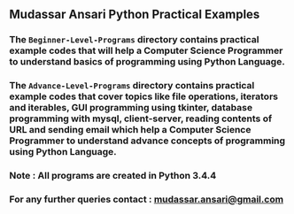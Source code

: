 ## Mudassar Ansari Python Practical Examples
### The `Beginner-Level-Programs` directory contains practical example codes that will help a Computer Science Programmer to understand basics of programming using Python Language.

### The `Advance-Level-Programs` directory contains practical example codes that cover topics like file operations, iterators and iterables, GUI programming using tkinter, database programming with mysql, client-server, reading contents of URL and sending email which help a Computer Science Programmer to understand advance concepts of programming using Python Language.

### Note : All programs are created in Python 3.4.4

### For any further queries contact : mudassar.ansari@gmail.com